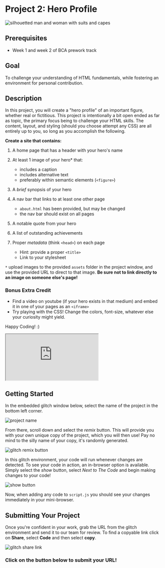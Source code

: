 # Project 2: Hero Profile
![silhouetted man and woman with suits and capes](https://res.cloudinary.com/btvca/image/upload/v1603033682/super-hero-3083468_1280_cd2f6c.jpg)

## Prerequisites
- Week 1 and week 2 of BCA prework track

## Goal
To challenge your understanding of HTML fundamentals, while fostering an environment for personal contribution.

## Description
In this project, you will create a "hero profile" of an important figure, whether real or fictitious. This project is intentionally a bit open ended as far as topic, the primary focus being to challenge your HTML skills. The content, layout, and styling (should you choose attempt any CSS) are all entirely up to you, so long as you accomplish the following.

**Create a site that contains:**

1) A home page that has a header with your hero's name

2) At least 1 image of your hero* that:
    - includes a caption
    - includes alternative text
    - preferably within semantic elements (`<figure>`)

3) A *brief* synopsis of your hero

4) A nav bar that links to at least one other page
    - `about.html` has been provided, but may be changed
    - the nav bar should exist on all pages

5) A notable quote from your hero

6) A list of outstanding achievements 

7) Proper *metadata* (think `<head>`) on each page
    - Hint: provide a proper `<title>`
    - Link to your stylesheet

`*` upload images to the provided `assets` folder in the project window, and use the provided URL to direct to that image. **Be sure not to link directly to an image on someone else's page!**

### Bonus Extra Credit
- Find a video on youtube (if your hero exists in that medium) and embed it in one of your pages as an `<iframe>`
- Try playing with the CSS! Change the colors, font-size, whatever else your curiosity might yield.

Happy Coding! :)

<!-- Copy and Paste Me -->
<div class="glitch-embed-wrap" style={{height: "420px", width: "100%"}}>
  <iframe
    src="https://glitch.com/embed/#!/embed/hero-profile-bca?path=index.html&previewSize=0&attributionHidden=true"
    title="hero-profile-bca on Glitch"
    allow="geolocation; microphone; camera; midi; vr; encrypted-media"
    style={{height: "100%", width: "100%", border: "0"}}>
  </iframe>
</div>


## Getting Started

In the embedded glitch window below, select the name of the project in the bottom left corner. 

![project name](https://res.cloudinary.com/btvca/image/upload/v1600871422/fortuneTellerProjectName_lpnko4.png)

From there, scroll down and select the *remix* button. This will provide you with your own unique copy of the project, which you will then use! Pay no mind to the silly name of your copy, it's randomly generated.

![glitch remix button](https://res.cloudinary.com/btvca/image/upload/v1600871036/RemixThisButton_qg8ncv.png)

In this glitch environment, your code will run whenever changes are detected. To see your code in action, an in-browser option is available. Simply select the *show* button, select *Next to The Code* and begin making changes to your code! 

![show button](https://res.cloudinary.com/btvca/image/upload/v1600871855/ShowButtonGlitch_lijl1s.png)

Now, when adding any code to `script.js` you should see your changes immediately in your mini-browser.


## Submitting Your Project

Once you're confident in your work, grab the URL from the glitch environment and send it to our team for review. To find a copyable link click on **Share**, select **Code** and then select **copy**. 

![glitch share link](https://res.cloudinary.com/btvca/image/upload/v1601320649/glitch_share_ocoffp.png)

### Click on the button below to submit your URL!